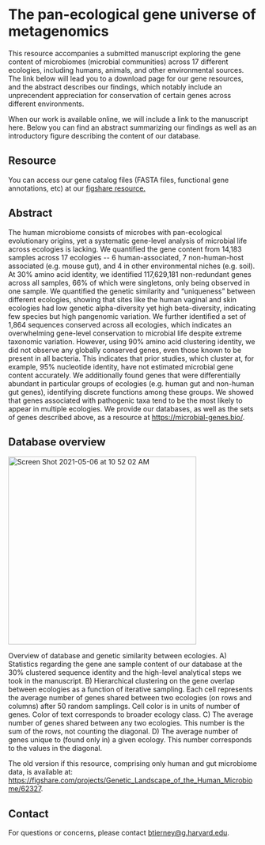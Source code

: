 # The pan-ecological gene universe of metagenomics

This resource accompanies a submitted manuscript exploring the gene content of microbiomes (microbial communities) across 17 different ecologies, including humans, animals, and other environmental sources. The link below will lead you to a download page for our gene resources, and the abstract describes our findings, which notably include an unprecendent appreciation for conservation of certain genes across different environments.

When our work is available online, we will include a link to the manuscript here. Below you can find an abstract summarizing our findings as well as an introductory figure describing the content of our database.

## Resource

You can access our gene catalog files (FASTA files, functional gene annotations, etc) at our <a href="https://figshare.com/projects/A_pan-ecological_metagenomic_database_reveals_over_1_800_genes_conserved_across_microbial_ecosystems/112590"> figshare resource.</a> 

## Abstract 

The human microbiome consists of microbes with pan-ecological evolutionary origins, yet a systematic gene-level analysis of microbial life across ecologies is lacking. We quantified the gene content from 14,183 samples across 17 ecologies -- 6 human-associated, 7 non-human-host associated (e.g. mouse gut), and 4 in other environmental niches (e.g. soil). At 30% amino acid identity, we identified 117,629,181 non-redundant genes across all samples, 66% of which were singletons, only being observed in one sample. We quantified the genetic similarity and “uniqueness” between different ecologies, showing that sites like the human vaginal and skin ecologies had low genetic alpha-diversity yet high beta-diversity, indicating few species but high pangenomic variation. We further identified a set of 1,864 sequences conserved across all ecologies, which indicates an overwhelming gene-level conservation to microbial life despite extreme taxonomic variation. However, using 90% amino acid clustering identity, we did not observe any globally conserved genes, even those known to be present in all bacteria. This indicates that prior studies, which cluster at, for example, 95% nucleotide identity, have not estimated microbial gene content accurately. We additionally found genes that were differentially abundant in particular groups of ecologies (e.g. human gut and non-human gut genes), identifying discrete functions among these groups. We showed that genes associated with pathogenic taxa tend to be the most likely to appear in multiple ecologies. We provide our databases, as well as the sets of genes described above, as a resource at https://microbial-genes.bio/. 

## Database overview

<img width="380" alt="Screen Shot 2021-05-06 at 10 52 02 AM" src="https://user-images.githubusercontent.com/20242238/117343416-202bdd00-ae59-11eb-96bd-282643765df9.png">

Overview of database and genetic similarity between ecologies. A) Statistics regarding the gene ane sample content of our database at the 30% clustered sequence identity and the high-level analytical steps we took in the manuscript. B) Hierarchical clustering on the gene overlap between ecologies as a function of iterative sampling. Each cell represents the average number of genes shared between two ecologies (on rows and columns) after 50 random samplings. Cell color is in units of number of genes. Color of text corresponds to broader ecology class. C) The average number of genes shared between any two ecologies. This number is the sum of the rows, not counting the diagonal. D) The average number of genes unique to (found only in) a given ecology. This number corresponds to the values in the diagonal.


The old version if this resource, comprising only human and gut microbiome data, is available at: https://figshare.com/projects/Genetic_Landscape_of_the_Human_Microbiome/62327.

## Contact

For questions or concerns, please contact btierney@g.harvard.edu.


